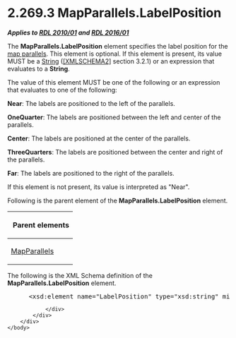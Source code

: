 <html dir="LTR" xmlns:mshelp="http://msdn.microsoft.com/mshelp" xmlns:ddue="http://ddue.schemas.microsoft.com/authoring/2003/5" xmlns:xlink="http://www.w3.org/1999/xlink" xmlns:tool="http://www.microsoft.com/tooltip">
    <head>
        <meta http-equiv="Content-Type" content="text/html; CHARSET=utf-8"></meta>
        <meta name="save" content="history"></meta>
        <title>2.269.3 MapParallels.LabelPosition</title>
        <xml>
            <mshelp:toctitle title="2.269.3 MapParallels.LabelPosition"></mshelp:toctitle>
            <mshelp:rltitle title="[MS-RDL]: MapParallels.LabelPosition"></mshelp:rltitle>
            <mshelp:keyword index="A" term="b234dadd-03e5-4d2b-8b37-d757021df049"></mshelp:keyword>
            <mshelp:attr name="DCSext.ContentType" value="open specification"></mshelp:attr>
            <mshelp:attr name="AssetID" value="b234dadd-03e5-4d2b-8b37-d757021df049"></mshelp:attr>
            <mshelp:attr name="TopicType" value="kbRef"></mshelp:attr>
            <mshelp:attr name="DCSext.Title" value="[MS-RDL]: MapParallels.LabelPosition" />
        </xml>
    </head>
    <body>
        <div id="header">
            <h1 class="heading">2.269.3 MapParallels.LabelPosition</h1>
        </div>
        <div id="mainSection">
            <div id="mainBody">
                <div id="allHistory" class="saveHistory"></div>
                <div id="sectionSection0" class="section" name="collapseableSection">
                    

<p><b><i>Applies to </i></b><a href="3428e690-a348-4ec7-8a6a-8efb42d2cdee.md"><b><i>RDL 2010/01</i></b></a><b><i>
and </i></b><a href="52ce3983-2bfc-4e72-9359-42aaf5fe4509.md"><b><i>RDL 2016/01</i></b></a></p>

<p>The <b>MapParallels.LabelPosition</b> element specifies the
label position for the <a href="b2482b3f-74ab-4ca8-a9e5-c07955011743.md#gt_d72ccc9b-84da-4055-ab3a-fc26ca6595a8">map
parallels</a>. This element is optional. If this element is present, its value
MUST be a <a href="1ed81ef3-a683-45e3-aaad-bd2bbe71bc3d.md">String</a> (<a href="https://go.microsoft.com/fwlink/?LinkId=90610">[XMLSCHEMA2]</a> section
3.2.1) or an expression that evaluates to a <b>String</b>. </p>

<p>The value of this element MUST be one of the following or an
expression that evaluates to one of the following:</p>

<p><b>Near</b>: The labels are positioned to the left of
the parallels.</p>

<p><b>OneQuarter</b>: The labels are positioned between
the left and center of the parallels.</p>

<p><b>Center</b>: The labels are positioned at the
center of the parallels.</p>

<p><b>ThreeQuarters</b>: The labels are positioned
between the center and right of the parallels.</p>

<p><b>Far</b>: The labels are positioned to the right of
the parallels.</p>

<p>If this element is not present, its value is interpreted as
&quot;Near&quot;.</p>

<p>Following is the parent element of the <b>MapParallels.LabelPosition</b>
element.</p>

<table>
 <thead>
  <tr>
   <th>
   <p> Parent elements</p>
   </th>
  </tr>
 </thead>
 <tr>
  <td>
  <p><a href="3d9fec55-d247-4a40-821d-3bde34fafbe9.md">MapParallels</a></p>
  </td>
 </tr>
</table>

<p>The following is the XML Schema definition of the <b>MapParallels.LabelPosition</b>
element.</p>

<dl>
<dd>
<div><pre> &lt;xsd:element name=&quot;LabelPosition&quot; type=&quot;xsd:string&quot; minOccurs=&quot;0&quot; /&gt;
</pre></div>
</dd></dl>


                </div>
            </div>
        </div>
    </body>
</html>
